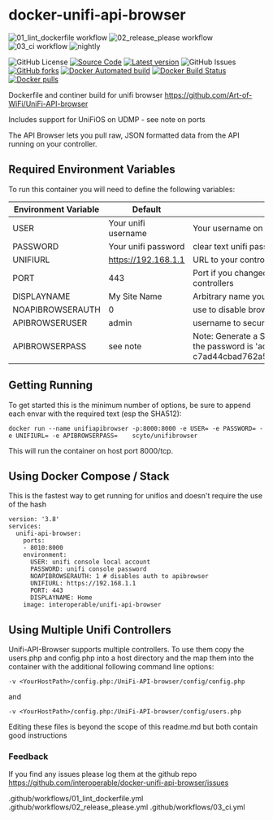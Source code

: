 # docker-unifi-api-browser

![01_lint_dockerfile workflow](https://github.com/interoperable/dockerfile-unifi-api-browser/actions/workflows/01_lint_dockerfile.yml/badge.svg?label=build&style=flat-square&branch=main)
![02_release_please workflow](https://github.com/interoperable/dockerfile-unifi-api-browser/actions/workflows/02_release_please.yml/badge.svg?label=build&style=flat-square&branch=main)
![03_ci workflow](https://github.com/interoperable/dockerfile-unifi-api-browser/actions/workflows/03_ci.yml/badge.svg?label=build&style=flat-square&branch=main)
![nightly](https://github.com/interoperable/dockerfile-unifi-api-browser/actions/workflows/nightly.yml/badge.svg?label=build&style=flat-square&branch=main)
<!-- BADGIE TIME -->
<!-- END BADGIE TIME -->
![GitHub License](https://img.shields.io/github/license/interoperable/dockerfile-unifi-api-browser)
[![Source Code](https://img.shields.io/badge/source-GitHub-blue.svg?style=flat)](https://github.com/interoperable/dockerfile-unifi-api-browser)
[![Latest version](https://img.shields.io/github/tag/interoperable/dockerfile-unifi-api-browser.svg?label=release&style=flat&maxAge=3600)](https://github.com/interoperable/dockerfile-unifi-api-browser/tags)
![GitHub Issues](https://img.shields.io/github/issues/interoperable/dockerfile-interopbot)
[![GitHub forks](https://img.shields.io/github/forks/interoperable/dockerfile-unifi-api-browser.svg)](https://github.com/ppouliot/https://github.com/interoperable/dockerfile-unifi-api-browser/network)
[![Docker Automated build](https://img.shields.io/docker/automated/interoperable/unifi-api-browser.svg)](https://hub.docker.com/v2/repositories/interoperable/unifi-api-browser/autobuild/)
[![Docker Build Status](https://img.shields.io/docker/build/interoperable/unifi-api-browser.svg)](https://hub.docker.com/v2/repositories/interoperable/unifi-api-browser/builds/)
[![Docker pulls](https://img.shields.io/docker/pulls/interoperable/unifi-api-browser.svg?style=plastic)](https://registry.hub.docker.com/v2/repositories/interoperable/unifi-api-browser/)

 Dockerfile and continer build for unifi browser <https://github.com/Art-of-WiFi/UniFi-API-browser>

Includes support for UniFiOS on UDMP - see note on ports

 The API Browser lets you pull raw, JSON formatted data from the API running on your controller.

## Required Environment Variables
 To run this container you will need to define the following variables:

| Environment Variable | Default                     | Explanation                                                                                                                                    |
|----------------------|-----------------------------|------------------------------------------------------------------------------------------------------------------------------------------------|
| USER                 | Your unifi username         | Your username on unifi console - consider creating a restricted user                                                                           |
| PASSWORD             | Your unifi password         | clear text unifi password                                                                                                                      |
| UNIFIURL             | https://192.168.1.1         | URL to your controller *without* the port or trailing / on the URL                                                                                                      |
| PORT                 | 443                        | Port if you changed the port unifi is running on - default env var setting 443 is now the default for UDM / UDMP for older UniFiOS based controllers change to 8443 controllers                                                                                               |
| DISPLAYNAME          | My Site Name                | Arbitrary name you want to refer to this site as in API Browser                                                                                |
| NOAPIBROWSERAUTH     | 0                           | use to disable browser auth
| APIBROWSERUSER       | admin                       | username to secure the API Browser instance                                                                                                    |
| APIBROWSERPASS       | see note | Note: Generate a SHA512 of the password you want and put here, you can use a tool like https://abunchofutils.com/u/computing/sha512-hash-calculator/ by default the password is 'admin' i.e. c7ad44cbad762a5da0a452f9e854fdc1e0e7a52a38015f23f3eab1d80b931dd472634dfac71cd34ebc35d16ab7fb8a90c81f975113d6c7538dc69dd8de9077ec|

## Getting Running
To get started this is the minimum number of options, be sure to append each envar with the required text (esp the SHA512):

`docker run --name unifiapibrowser -p:8000:8000 -e USER= -e PASSWORD= -e UNIFIURL= -e APIBROWSERPASS=    scyto/unifibrowser`

This will run the container on host port 8000/tcp.

## Using Docker Compose / Stack

This is the fastest way to get running for unifios and doesn't require the use of the hash
```
version: '3.8'
services:
  unifi-api-browser:
    ports:
    - 8010:8000
    environment:
      USER: unifi console local account 
      PASSWORD: unifi console password
      NOAPIBROWSERAUTH: 1 # disables auth to apibrowser
      UNIFIURL: https://192.168.1.1
      PORT: 443
      DISPLAYNAME: Home
    image: interoperable/unifi-api-browser
 ```   

## Using Multiple Unifi Controllers

Unifi-API-Browser supports multiple controllers.  To use them copy the users.php and config.php into a host directory and the map them into the container with the additional following command line options:

`-v <YourHostPath>/config.php:/UniFi-API-browser/config/config.php` 

and

`-v <YourHostPath>/config.php:/UniFi-API-browser/config/users.php`

Editing these files is beyond the scope of this readme.md but both contain good instructions

### Feedback
If you find any issues please log them at the github repo https://github.com/interoperable/docker-unifi-api-browser/issues

.github/workflows/01_lint_dockerfile.yml
.github/workflows/02_release_please.yml
.github/workflows/03_ci.yml

